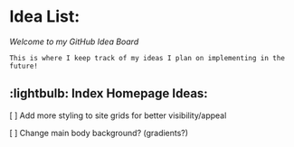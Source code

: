 # Idea List:
*Welcome to my GitHub Idea Board*   

` This is where I keep track of my ideas I plan on implementing in the future! `


## :lightbulb: Index Homepage Ideas:


[ ] Add more styling to site grids for better visibility/appeal

[ ] Change main body background? (gradients?)
